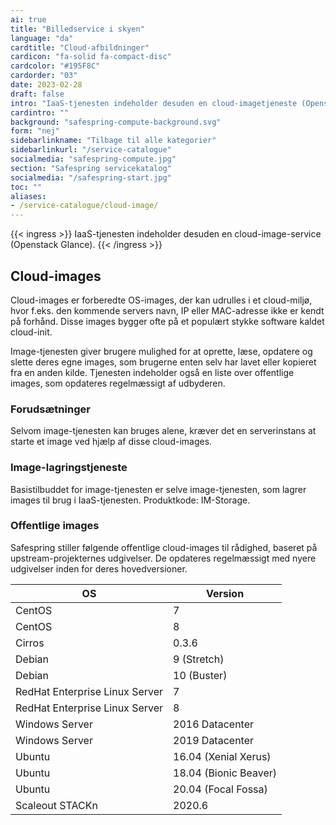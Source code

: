 ```yaml
---
ai: true
title: "Billedservice i skyen"
language: "da"
cardtitle: "Cloud-afbildninger"
cardicon: "fa-solid fa-compact-disc"
cardcolor: "#195F8C"
cardorder: "03"
date: 2023-02-28
draft: false
intro: "IaaS-tjenesten indeholder desuden en cloud-imagetjeneste (Openstack Glance)."
cardintro: ""
background: "safespring-compute-background.svg"
form: "nej"
sidebarlinkname: "Tilbage til alle kategorier"
sidebarlinkurl: "/service-catalogue"
socialmedia: "safespring-compute.jpg"
section: "Safespring servicekatalog"
socialmedia: "/safespring-start.jpg"
toc: ""
aliases:
- /service-catalogue/cloud-image/
---
```

{{< ingress >}}
IaaS-tjenesten indeholder desuden en cloud-image-service (Openstack Glance).
{{< /ingress >}}

## Cloud-images

Cloud-images er forberedte OS-images, der kan udrulles i et cloud-miljø, hvor f.eks. den kommende servers navn, IP eller MAC-adresse ikke er kendt på forhånd. Disse images bygger ofte på et populært stykke software kaldet cloud-init.

Image-tjenesten giver brugere mulighed for at oprette, læse, opdatere og slette deres egne images, som brugerne enten selv har lavet eller kopieret fra en anden kilde. Tjenesten indeholder også en liste over offentlige images, som opdateres regelmæssigt af udbyderen.

### Forudsætninger

Selvom image-tjenesten kan bruges alene, kræver det en serverinstans at starte et image ved hjælp af disse cloud-images.

### Image-lagringstjeneste

Basistilbuddet for image-tjenesten er selve image-tjenesten, som lagrer images til brug i IaaS-tjenesten. Produktkode: IM-Storage.

### Offentlige images

Safespring stiller følgende offentlige cloud-images til rådighed, baseret på upstream-projekternes udgivelser. De opdateres regelmæssigt med nyere udgivelser inden for deres hovedversioner.

| OS                             | Version               |
| ------------------------------ | --------------------- |
| CentOS                         | 7                     |
| CentOS                         | 8                     |
| Cirros                         | 0.3.6                 |
| Debian                         | 9 (Stretch)           |
| Debian                         | 10 (Buster)           |
| RedHat Enterprise Linux Server | 7                     |
| RedHat Enterprise Linux Server | 8                     |
| Windows Server                 | 2016 Datacenter       |
| Windows Server                 | 2019 Datacenter       |
| Ubuntu                         | 16.04 (Xenial Xerus)  |
| Ubuntu                         | 18.04 (Bionic Beaver) |
| Ubuntu                         | 20.04 (Focal Fossa)   |
| Scaleout STACKn                | 2020.6                |